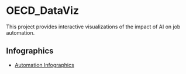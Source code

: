 # OECD_DataViz

This project provides interactive visualizations of the impact of AI on job automation.

## Infographics

- [Automation Infographics](https://alonsomar.github.io/oecd_dataviz/graphs/index.html)

